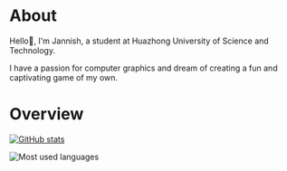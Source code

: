 # About

Hello👋, I'm Jannish, a student at Huazhong University of Science and Technology. 

I have a passion for computer graphics and dream of creating a fun and captivating game of my own.   


# Overview

[![GitHub stats](https://github-readme-stats.vercel.app/api?username=nathanielfeng)](https://github.com/anuraghazra/github-readme-stats)

![Most used languages](https://github-readme-stats.vercel.app/api/top-langs/?username=nathanielfeng&layout=compact&hide_border=true&langs_count=10)


<!--
**NathanielFeng/NathanielFeng** is a ✨ _special_ ✨ repository because its `README.md` (this file) appears on your GitHub profile.

Here are some ideas to get you started:

- 🔭 I’m currently working on ...
- 🌱 I’m currently learning ...
- 👯 I’m looking to collaborate on ...
- 🤔 I’m looking for help with ...
- 💬 Ask me about ...
- 📫 How to reach me: ...
- 😄 Pronouns: ...
- ⚡ Fun fact: ...
-->
